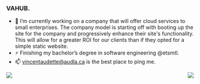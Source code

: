 ### VAHUB.

- 🔭 I’m currently working on a company that will offer cloud services to small enterprises. The company model is starting off with booting up the site for the company and progressively enhance their site's functionality. This will allow for a greater ROI for our clients than if they opted for a simple static website.
- ⚡ Finishing my bachelor’s degree in software engineering @etsmtl.
- 📫 vincentaudette@audla.ca is the best place to ping me.

<p><img align="right" src="https://github-readme-stats.vercel.app/api/top-langs/?username=VincentAudette&layout=compact&theme=dark&hide=c"></p>
<p>&nbsp;<img align="left" src="https://github-readme-stats.vercel.app/api?username=VincentAudette&show_icons=true&theme=dark"></p>


